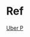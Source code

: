 # Ref 

[Uber P](http://digitalmarketing.temple.edu/brianravenna/wp-content/uploads/sites/185/2018/06/Uber-Pricing-Strategies-and-Marketing-Communications_BRavenna.pdf)
